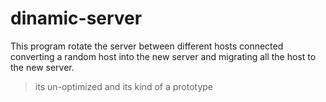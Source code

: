 # dinamic-server

This program rotate the server between different hosts connected converting a random host into the new server and
migrating all the host to the new server.

>its un-optimized and its kind of a prototype